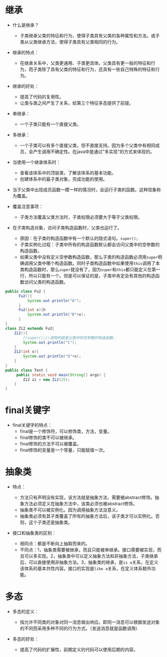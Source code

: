 # 继承
* 什么是继承？
  * 子类继承父类的特征和行为，使得子类具有父类的各种属性和方法。或子类从父类继承方法，使得子类具有父类相同的行为。


* 继承的特点：
  * 在继承关系中，父类更通用、子类更具体。父类具有更一般的特征和行为，而子类除了具有父类的特征和行为，还具有一些自己特殊的特征和行为。
  

* 继承的好处：
  * 提高了代码的复用性。
  * 让类与类之间产生了关系，给第三个特征多态提供了前提。


* 单继承：
  * 一个子类只能有一个直接父类。
* 多继承：
  * 一个子类可以有多个直接父类，但不直接支持。因为多个父类中有相同成员，会产生调用不确定性。在java中是通过"多实现"的方式来体现的。


* 当使用一个继承体系时：
  * 查看该体系中的顶层类，了解该体系的基本功能。
  * 创建体系中的最子类对象，完成功能的使用。


* 当子父类中出现成员函数一模一样的情况时，会运行子类的函数。这种现象称为覆盖。


* 覆盖注意事项：
  * 子类方法覆盖父类方法时，子类权限必须要大于等于父类权限。


* 在子类构造对象，访问子类构造函数时，父类也运行了。
  * 原因：在子类的构造函数中有一个默认的隐式语句。`super();`
  * 子类实例化过程：子类中所有的构造函数默认都会访问父类中的空参数的构造函数。
  * 如果父类中没有定义空参数构造函数，那么子类的构造函数必须用`super`明确调用父类中哪个构造函数。同时子类构造函数中如果使用`this`调用了本类构造函数时，那么`super`就没有了，因为`super`和`this`都只能定义在第一行，所以只能有一个。但是可以保证的是，子类中肯定会有其他的构造函数访问父类的构造函数。

```java
public class Fu2 {
      Fu2(){
    	  System.out.println("A");
      }
      Fu2(int x){h
    	  System.out.println("B"+x);
      }
}
class Zi2 extends Fu2{
	Zi2(){
        //super();//调用的就是父类中的空参数的构造函数。
		System.out.println("C");
	}
	Zi2(int x){
		System.out.println("D"+x);
	}
}
public class Test {
     public static void main(String[] args) {
        Zi2 zi = new Zi2(25);   	 
	}       
}
```

# final关键字
* final关键字的特点：
  * final是一个修饰符，可以修饰类，方法，变量。
  * final修饰的类不可以被继承。
  * final修饰的方法不可以被覆盖。
  * final修饰的变量是一个常量，只能赋值一次。

# 抽象类
* 特点：
  * 方法只有声明没有实现，该方法就是抽象方法，需要被abstract修饰。抽象方法必须定义在抽象方法中，该类必须也被abstract修饰。
  * 抽象类不可以被实例化。因为调用抽象方法没意义。
  * 抽象类必须有其子类覆盖了所有的抽象方法后，该子类才可以实例化。否则，这个子类还是抽象类。


* 接口和抽象类的区别：
  * 相同点：都是不断向上抽取而来的。
  * 不同点：1，抽象类需要被继承，而且只能被单继承。接口需要被实现，而且可以多实现。2，抽象类中可以定义抽象方法和非抽象方法，子类继承后，可以直接使用非抽象方法。3，抽象类的继承，是`is a`关系，在定义该体系的基本共性内容。接口的实现是`like a`关系，在定义体系额外功能。

# 多态
* 多态的定义：
  * 指允许不同类的对象对同一消息做出响应。即同一消息可以根据发送对象的不同而采用多种不同的行为方式。（发送消息就是函数调用）


* 多态的好处：
  * 提高了代码的扩展性，前期定义的代码可以使用后期的内容。